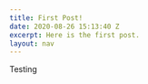 ```yaml
---
title: First Post!
date: 2020-08-26 15:13:40 Z
excerpt: Here is the first post.
layout: nav
---
```


Testing
